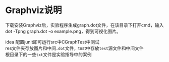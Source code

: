 # Graphviz说明
下载安装Graphviz后，实验程序生成graph.dot文件，在该目录下打开cmd，输入dot -Tpng graph.dot -o example.png，得到可视化图片。

idea 配置junit即可运行src中CGraphTest中测试   
res文件夹存放图片和中间`.dot`文件，test中存放`test`源文件和中间文件     
根目录下的一些`txt`文件是实验指导中的案例